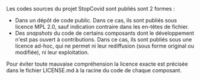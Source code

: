 Les codes sources du projet StopCovid sont publiés sont 2 formes :
* Dans un dépôt de code public. Dans ce cas, ils sont publiés sous
  licence MPL 2.0, sauf indication contraire dans les en-têtes de fichier.
* Des _snapshots_ du code de certains composants dont le
  développement n'est pas ouvert à contributions. Dans ce cas, ils
  sont publiés sous une licence ad-hoc, qui ne permet ni leur
  rediffusion (sous forme original ou modifiée), ni leur exploitation.

Pour éviter toute mauvaise compréhension la licence exacte est
précisée dans le fichier LICENSE.md à la racine du code de chaque
composant.
